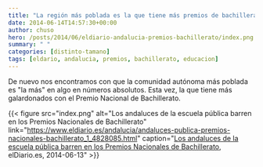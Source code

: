 ```yaml
---
title: "La región más poblada es la que tiene más premios de bachillerato"
date: 2014-06-14T14:57:30+00:00
author: chuso
hero: /posts/2014/06/eldiario-andalucia-premios-bachillerato/index.png
summary: " "
categories: [distinto-tamano]
tags: [eldario, andalucia, premios, bachillerato, educacion]
---
```

De nuevo nos encontramos con que la comunidad autónoma más poblada es "la más" en algo en números absolutos. Esta vez, la que tiene más galardonados con el Premio Nacional de Bachillerato.

{{< figure src="index.png" alt="Los andaluces de la escuela pública barren en los Premios Nacionales de Bachillerato" link="https://www.eldiario.es/andalucia/andaluces-publica-premios-nacionales-bachillerato_1_4828085.html" caption="[Los andaluces de la escuela pública barren en los Premios Nacionales de Bachillerato](https://www.eldiario.es/andalucia/andaluces-publica-premios-nacionales-bachillerato_1_4828085.html), elDiario.es, 2014-06-13" >}}
